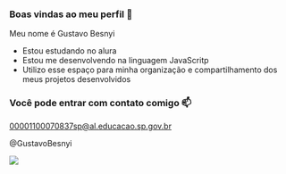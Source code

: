 ### Boas vindas ao meu perfil 🚙

Meu nome é Gustavo Besnyi

- Estou estudando no alura
- Estou me desenvolvendo na linguagem JavaScritp
- Utilizo esse espaço para minha organização e compartilhamento dos meus projetos desenvolvidos

### Você pode entrar com contato comigo 📫

00001100070837sp@al.educacao.sp.gov.br

@GustavoBesnyi

![](https://media1.tenor.com/m/Q2NEWsft2CMAAAAd/tlouhq-tlou.gif)
